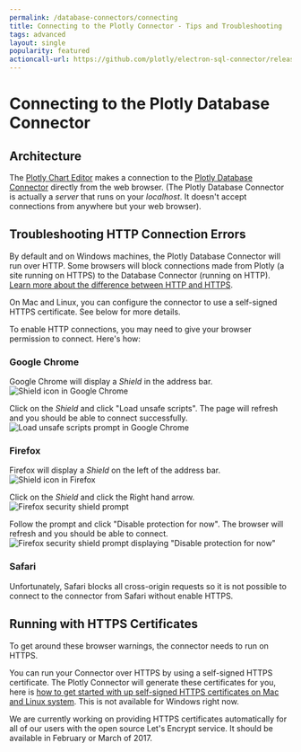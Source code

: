 ```yaml
---
permalink: /database-connectors/connecting
title: Connecting to the Plotly Connector - Tips and Troubleshooting
tags: advanced
layout: single
popularity: featured
actioncall-url: https://github.com/plotly/electron-sql-connector/releases
---
```


# Connecting to the Plotly Database Connector

## Architecture

The [Plotly Chart Editor](https://plot.ly/create) makes a connection to the [Plotly Database Connector](https://plot.ly/database-connectors) directly from the web browser. (The Plotly Database Connector is actually a _server_ that runs on your _localhost_. It doesn't accept connections from anywhere but your web browser).

## Troubleshooting HTTP Connection Errors

By default and on Windows machines, the Plotly Database Connector will run over HTTP. Some browsers will block connections made from Plotly (a site running on HTTPS) to the Database Connector (running on HTTP). [Learn more about the difference between HTTP and HTTPS](https://www.instantssl.com/ssl-certificate-products/https.html).

On Mac and Linux, you can configure the connector to use a self-signed HTTPS certificate. See below for more details.

To enable HTTP connections, you may need to give your browser permission to connect. Here's how:

### Google Chrome

Google Chrome will display a _Shield_ in the address bar.
![Shield icon in Google Chrome](https://plotly.github.io/static/images/database-connectors/connecting/chrome-shield-icon.png)

Click on the _Shield_ and click "Load unsafe scripts". The page will refresh and you should be able to connect successfully.
![Load unsafe scripts prompt in Google Chrome](https://plotly.github.io/static/images/database-connectors/connecting/chrome-shield-prompt.png)


### Firefox
Firefox will display a _Shield_ on the left of the address bar.
![Shield icon in Firefox](https://plotly.github.io/static/images/database-connectors/connecting/firefox-shield-icon.png)

Click on the _Shield_ and click the Right hand arrow.
![Firefox security shield prompt](https://plotly.github.io/static/images/database-connectors/connecting/firefox-shield-prompt-1.png)

Follow the prompt and click "Disable protection for now". The browser will refresh and you should be able to connect.
![Firefox security shield prompt displaying "Disable protection for now"](https://plotly.github.io/static/images/database-connectors/connecting/firefox-shield-prompt-2.png)

### Safari

Unfortunately, Safari blocks all cross-origin requests so it is not possible to connect to the connector from Safari without enable HTTPS.


## Running with HTTPS Certificates

To get around these browser warnings, the connector needs to run on HTTPS.

You can run your Connector over HTTPS by using a self-signed HTTPS certificate. The Plotly Connector will generate these certificates for you, here is [how to get started with up self-signed HTTPS certificates on Mac and Linux system](http://help.plot.ly/database-connectors/https/). This is not available for Windows right now.

We are currently working on providing HTTPS certificates automatically for all of our users with the open source Let's Encrypt service. It should be available in February or March of 2017.
